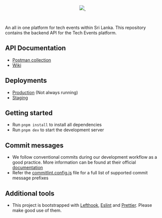 <br/>

<br/>

<!-- <p align="center">
  <img src="https://github.com/sliit-foss/bashaway-official/assets/73662613/c15f7a94-592b-410f-b581-c98d25a9ca42" width="420" alt="Tech Events Logo"/>
</p> -->

<br/>

<p align="center">
  <a aria-label="GDG Sri Lanka Logo" href="https://gdg.community.dev/gdg-sri-lanka/">
    <img src="https://img.shields.io/badge/Made_by_GDG_Sri_Lanka-blue">
  </a>
  <a aria-label="License" href="https://github.com/gdgsrilanka/techevents-api/blob/main/LICENSE">
    <img alt="" src="https://img.shields.io/badge/License-MIT-yellow.svg">
  </a>
</p>

<br/>

An all in one platform for tech events within Sri Lanka. This repository contains the backend API for the Tech Events platform.

## API Documentation

- [Postman collection](https://documenter.getpostman.com/view/13842706/2s9YXk3gUP)
- [Wiki](https://github.com/gdgsrilanka/techevents-api/wiki)

## Deployments

- [Production](https://api.bashaway.sliitfoss.org) (Not always running)
- [Staging](https://api.staging.bashaway.sliitfoss.org)

## Getting started

- Run `pnpm install` to install all dependencies
- Run `pnpm dev` to start the development server

## Commit messages

- We follow conventional commits during our development workflow as a good practice. More information can be found at their official [documentation](https://www.conventionalcommits.org/en/v1.0.0-beta.4/#examples)
- Refer the [commitlint.config.js](https://github.com/gdgsrilanka/techevents-api/blob/main/commitlint.config.cjs) file for a full list of supported commit message prefixes

## Additional tools

- This project is bootstrapped with [Lefthook](https://evilmartians.com/opensource/lefthook), [Eslint](https://eslint.org/) and [Prettier](https://prettier.io/). Please make good use of them.
